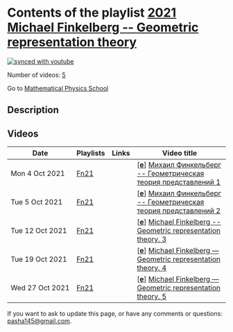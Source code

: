 # Contents of the playlist [2021 Michael Finkelberg -- Geometric representation theory](https://www.youtube.com/playlist?list=PLLGkFbxve670NByR3MfseS6C6I5YeTeD5)

[![synced with youtube](https://img.shields.io/github/last-commit/mathphysschool/mathphysschool.github.io/autoupdate1?label=synced%20with%20youtube)](https://github.com/mathphysschool/mathphysschool.github.io/commits/autoupdate1)

Number of videos: [5](#videos)

Go to [Mathematical Physics School](../README.md)

## Description



## Videos

|Date|Playlists|Links|Video title|
|---|---|---|---|
| Mon&nbsp;4&nbsp;Oct&nbsp;2021 | [Fn21](../playlists/Fn21 "2021 Michael Finkelberg -- Geometric representation theory") |  | [[**e**](https://studio.youtube.com/video/5MvkBA7PH2A/edit "Edit")] [Михаил Финкельберг -- Геометрическая теория представлений 1](https://www.youtube.com/watch?v=5MvkBA7PH2A&list=PLLGkFbxve670NByR3MfseS6C6I5YeTeD5) |
| Tue&nbsp;5&nbsp;Oct&nbsp;2021 | [Fn21](../playlists/Fn21 "2021 Michael Finkelberg -- Geometric representation theory") |  | [[**e**](https://studio.youtube.com/video/yyjtsLNdP7Y/edit "Edit")] [Михаил Финкельберг -- Геометрическая теория представлений 2](https://www.youtube.com/watch?v=yyjtsLNdP7Y&list=PLLGkFbxve670NByR3MfseS6C6I5YeTeD5) |
| Tue&nbsp;12&nbsp;Oct&nbsp;2021 | [Fn21](../playlists/Fn21 "2021 Michael Finkelberg -- Geometric representation theory") |  | [[**e**](https://studio.youtube.com/video/e70PE8xRivg/edit "Edit")] [Michael Finkelberg -- Geometric representation theory. 3](https://www.youtube.com/watch?v=e70PE8xRivg&list=PLLGkFbxve670NByR3MfseS6C6I5YeTeD5) |
| Tue&nbsp;19&nbsp;Oct&nbsp;2021 | [Fn21](../playlists/Fn21 "2021 Michael Finkelberg -- Geometric representation theory") |  | [[**e**](https://studio.youtube.com/video/YOS-WHbedwk/edit "Edit")] [Michael Finkelberg — Geometric representation theory. 4](https://www.youtube.com/watch?v=YOS-WHbedwk&list=PLLGkFbxve670NByR3MfseS6C6I5YeTeD5 "(audio is missing for the first 5 minutes, sorry)") |
| Wed&nbsp;27&nbsp;Oct&nbsp;2021 | [Fn21](../playlists/Fn21 "2021 Michael Finkelberg -- Geometric representation theory") |  | [[**e**](https://studio.youtube.com/video/Mj3rh6QEZQI/edit "Edit")] [Michael Finkelberg — Geometric representation theory. 5](https://www.youtube.com/watch?v=Mj3rh6QEZQI&list=PLLGkFbxve670NByR3MfseS6C6I5YeTeD5) |


 If you want to ask to update this page, or have any comments or questions: <pasha145@gmail.com>.